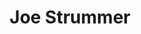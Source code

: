 ---
title: "Joe Strummer"
summary: "Songwriter, vocalist, guitarist and co-founder of and . He later formed and . Spanish label founder with in Granada. Born: Ankara, Turkey August 21, 1952. Died: Broomfield, Somerset, England December 22, 2002 . Previously worked at Saint Woolos Cemetery as a gravedigger."
image: "joe-strummer.jpg"
---